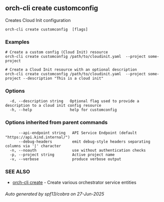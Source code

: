 ## orch-cli create customconfig

Creates Cloud Init configuration

```
orch-cli create customconfig  [flags]
```

### Examples

```
# Create a custom config (Cloud Init) resource 
orch-cli create customconfig /path/to/cloudinit.yaml  --project some-project

# Create a Cloud Init resource with an optional description 
orch-cli create customconfig /path/to/cloudinit.yaml  --project some-project --description "This is a cloud init"
```

### Options

```
  -d, --description string   Optional flag used to provide a description to a cloud init config resource
  -h, --help                 help for customconfig
```

### Options inherited from parent commands

```
      --api-endpoint string   API Service Endpoint (default "https://api.kind.internal/")
      --debug-headers         emit debug-style headers separating columns via '|' character
  -n, --noauth                use without authentication checks
  -p, --project string        Active project name
  -v, --verbose               produce verbose output
```

### SEE ALSO

* [orch-cli create](orch-cli_create.md)	 - Create various orchestrator service entities

###### Auto generated by spf13/cobra on 27-Jun-2025
